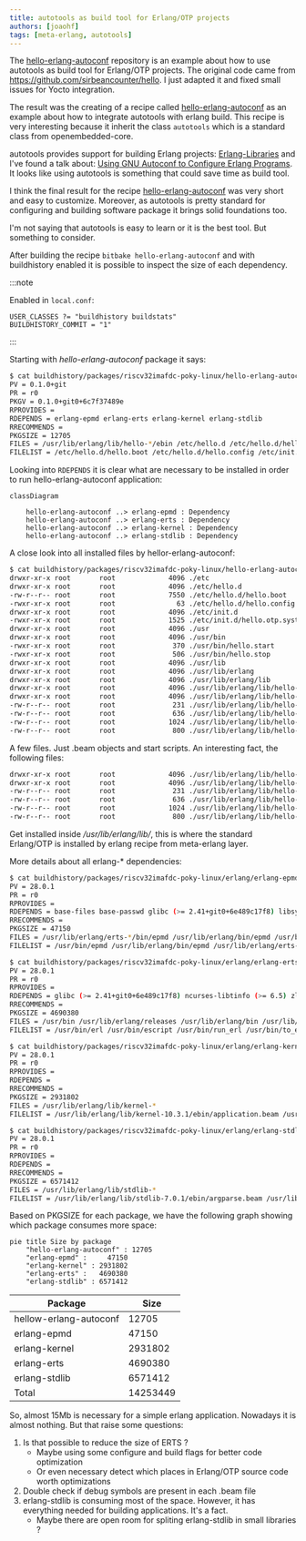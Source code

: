 ```yaml
---
title: autotools as build tool for Erlang/OTP projects
authors: [joaohf]
tags: [meta-erlang, autotools]
---
```


The [hello-erlang-autoconf](https://github.com/meta-erlang/hello-world/tree/master/hello-erlang-autoconf) repository is an example about how to use autotools as build tool for Erlang/OTP projects. The original code came from https://github.com/sirbeancounter/hello. I just adapted it and fixed small issues for Yocto integration.

<!-- truncate -->

The result was the creating of a recipe called [hello-erlang-autoconf](https://github.com/meta-erlang/meta-erlang/blob/master/recipes-examples/hello-erlang-autoconf/hello-erlang-autoconf_0.1.0.bb) as an example about how to integrate autotools with erlang build. This recipe is very interesting because it inherit the class `autotools` which is a standard class from openembedded-core.

autotools provides support for building Erlang projects: [Erlang-Libraries](https://www.gnu.org/software/autoconf/manual/autoconf-2.72/html_node/Erlang-Libraries.html) and I've found a talk
about: [Using GNU Autoconf to Configure Erlang Programs](https://erlang.org/euc/06/proceedings/1430Lenglet.ppt). It looks like using autotools is something that could save time as build tool.

I think the final result for the recipe [hello-erlang-autoconf](https://github.com/meta-erlang/meta-erlang/blob/master/recipes-examples/hello-erlang-autoconf/hello-erlang-autoconf_0.1.0.bb) was very short and easy to customize. Moreover, as autotools is pretty standard for configuring and building software package it brings solid foundations too.

I'm not saying that autotools is easy to learn or it is the best tool. But something to consider.

After building the recipe `bitbake hello-erlang-autoconf` and with buildhistory enabled it is possible to inspect the size of each dependency.

:::note

Enabled in `local.conf`:

```
USER_CLASSES ?= "buildhistory buildstats"
BUILDHISTORY_COMMIT = "1"
```

:::

Starting with _hello-erlang-autoconf_ package it says:

```bash
$ cat buildhistory/packages/riscv32imafdc-poky-linux/hello-erlang-autoconf/hello-erlang-autoconf/latest 
PV = 0.1.0+git
PR = r0
PKGV = 0.1.0+git0+6c7f37489e
RPROVIDES = 
RDEPENDS = erlang-epmd erlang-erts erlang-kernel erlang-stdlib
RRECOMMENDS = 
PKGSIZE = 12705
FILES = /usr/lib/erlang/lib/hello-*/ebin /etc/hello.d /etc/hello.d/hello.boot /etc/init.d/hello.otp.system /usr/bin/hello.start /usr/bin/hello.stop
FILELIST = /etc/hello.d/hello.boot /etc/hello.d/hello.config /etc/init.d/hello.otp.system /usr/bin/hello.start /usr/bin/hello.stop /usr/lib/erlang/lib/hello-6c7f374/ebin/hello.app /usr/lib/erlang/lib/hello-6c7f374/ebin/hello.beam /usr/lib/erlang/lib/hello-6c7f374/ebin/hello_app.beam /usr/lib/erlang/lib/hello-6c7f374/ebin/hello_sup.beam
```

Looking into `RDEPENDS` it is clear what are necessary to be installed in order to run hello-erlang-autoconf application:

```mermaid
classDiagram
    
    hello-erlang-autoconf ..> erlang-epmd : Dependency
    hello-erlang-autoconf ..> erlang-erts : Dependency
    hello-erlang-autoconf ..> erlang-kernel : Dependency
    hello-erlang-autoconf ..> erlang-stdlib : Dependency
```

A close look into all installed files by hellor-erlang-autoconf:

```bash
$ cat buildhistory/packages/riscv32imafdc-poky-linux/hello-erlang-autoconf/hello-erlang-autoconf/files-in-package.txt 
drwxr-xr-x root       root             4096 ./etc
drwxr-xr-x root       root             4096 ./etc/hello.d
-rw-r--r-- root       root             7550 ./etc/hello.d/hello.boot
-rwxr-xr-x root       root               63 ./etc/hello.d/hello.config
drwxr-xr-x root       root             4096 ./etc/init.d
-rwxr-xr-x root       root             1525 ./etc/init.d/hello.otp.system
drwxr-xr-x root       root             4096 ./usr
drwxr-xr-x root       root             4096 ./usr/bin
-rwxr-xr-x root       root              370 ./usr/bin/hello.start
-rwxr-xr-x root       root              506 ./usr/bin/hello.stop
drwxr-xr-x root       root             4096 ./usr/lib
drwxr-xr-x root       root             4096 ./usr/lib/erlang
drwxr-xr-x root       root             4096 ./usr/lib/erlang/lib
drwxr-xr-x root       root             4096 ./usr/lib/erlang/lib/hello-6c7f374
drwxr-xr-x root       root             4096 ./usr/lib/erlang/lib/hello-6c7f374/ebin
-rw-r--r-- root       root              231 ./usr/lib/erlang/lib/hello-6c7f374/ebin/hello.app
-rw-r--r-- root       root              636 ./usr/lib/erlang/lib/hello-6c7f374/ebin/hello_app.beam
-rw-r--r-- root       root             1024 ./usr/lib/erlang/lib/hello-6c7f374/ebin/hello.beam
-rw-r--r-- root       root              800 ./usr/lib/erlang/lib/hello-6c7f374/ebin/hello_sup.beam
```

A few files. Just .beam objects and start scripts. An interesting fact, the following files:

```bash
drwxr-xr-x root       root             4096 ./usr/lib/erlang/lib/hello-6c7f374
drwxr-xr-x root       root             4096 ./usr/lib/erlang/lib/hello-6c7f374/ebin
-rw-r--r-- root       root              231 ./usr/lib/erlang/lib/hello-6c7f374/ebin/hello.app
-rw-r--r-- root       root              636 ./usr/lib/erlang/lib/hello-6c7f374/ebin/hello_app.beam
-rw-r--r-- root       root             1024 ./usr/lib/erlang/lib/hello-6c7f374/ebin/hello.beam
-rw-r--r-- root       root              800 ./usr/lib/erlang/lib/hello-6c7f374/ebin/hello_sup.beam
```

Get installed inside _/usr/lib/erlang/lib/_, this is where the standard Erlang/OTP is installed by erlang recipe from meta-erlang layer.

More details about all erlang-* dependencies:

```bash
$ cat buildhistory/packages/riscv32imafdc-poky-linux/erlang/erlang-epmd/latest
PV = 28.0.1
PR = r0
RPROVIDES = 
RDEPENDS = base-files base-passwd glibc (>= 2.41+git0+6e489c17f8) libsystemd (>= 257.6) shadow
RRECOMMENDS = 
PKGSIZE = 47150
FILES = /usr/lib/erlang/erts-*/bin/epmd /usr/lib/erlang/bin/epmd /usr/bin/epmd /usr/lib/systemd/system/epmd.service /usr/lib/systemd/system/epmd.socket /etc/init.d /usr/lib/systemd/system-preset/98-erlang-epmd.preset /usr/lib/systemd/system/epmd.service /usr/lib/systemd/system/epmd.socket
FILELIST = /usr/bin/epmd /usr/lib/erlang/bin/epmd /usr/lib/erlang/erts-16.0.1/bin/epmd /usr/lib/systemd/system-preset/98-erlang-epmd.preset /usr/lib/systemd/system/epmd.service /usr/lib/systemd/system/epmd.socket
```

```bash
$ cat buildhistory/packages/riscv32imafdc-poky-linux/erlang/erlang-erts/latest 
PV = 28.0.1
PR = r0
RPROVIDES = 
RDEPENDS = glibc (>= 2.41+git0+6e489c17f8) ncurses-libtinfo (>= 6.5) zlib (>= 1.3.1)
RRECOMMENDS = 
PKGSIZE = 4690380
FILES = /usr/bin /usr/lib/erlang/releases /usr/lib/erlang/bin /usr/lib/erlang/erts-*/bin /usr/lib/erlang/lib/erts-*/ebin
FILELIST = /usr/bin/erl /usr/bin/escript /usr/bin/run_erl /usr/bin/to_erl /usr/lib/erlang/bin/erl /usr/lib/erlang/bin/erl_call /usr/lib/erlang/bin/escript /usr/lib/erlang/bin/no_dot_erlang.boot /usr/lib/erlang/bin/run_erl /usr/lib/erlang/bin/start /usr/lib/erlang/bin/start.boot /usr/lib/erlang/bin/start.script /usr/lib/erlang/bin/start_clean.boot /usr/lib/erlang/bin/start_erl /usr/lib/erlang/bin/start_sasl.boot /usr/lib/erlang/bin/to_erl /usr/lib/erlang/erts-16.0.1/bin/beam.smp /usr/lib/erlang/erts-16.0.1/bin/dyn_erl /usr/lib/erlang/erts-16.0.1/bin/erl /usr/lib/erlang/erts-16.0.1/bin/erl.src /usr/lib/erlang/erts-16.0.1/bin/erl_call /usr/lib/erlang/erts-16.0.1/bin/erl_child_setup /usr/lib/erlang/erts-16.0.1/bin/erlexec /usr/lib/erlang/erts-16.0.1/bin/escript /usr/lib/erlang/erts-16.0.1/bin/heart /usr/lib/erlang/erts-16.0.1/bin/inet_gethost /usr/lib/erlang/erts-16.0.1/bin/run_erl /usr/lib/erlang/erts-16.0.1/bin/start /usr/lib/erlang/erts-16.0.1/bin/start.src /usr/lib/erlang/erts-16.0.1/bin/start_erl.src /usr/lib/erlang/erts-16.0.1/bin/to_erl /usr/lib/erlang/releases/28/OTP_VERSION /usr/lib/erlang/releases/28/installed_application_versions /usr/lib/erlang/releases/28/no_dot_erlang.boot /usr/lib/erlang/releases/28/no_dot_erlang.rel /usr/lib/erlang/releases/28/no_dot_erlang.script /usr/lib/erlang/releases/28/start.boot /usr/lib/erlang/releases/28/start.script /usr/lib/erlang/releases/28/start_all_example.rel /usr/lib/erlang/releases/28/start_clean.boot /usr/lib/erlang/releases/28/start_clean.rel /usr/lib/erlang/releases/28/start_clean.script /usr/lib/erlang/releases/28/start_sasl.boot /usr/lib/erlang/releases/28/start_sasl.rel /usr/lib/erlang/releases/28/start_sasl.script /usr/lib/erlang/releases/RELEASES /usr/lib/erlang/releases/RELEASES.src /usr/lib/erlang/releases/start_erl.data
```

```bash
$ cat buildhistory/packages/riscv32imafdc-poky-linux/erlang/erlang-kernel/latest 
PV = 28.0.1
PR = r0
RPROVIDES = 
RDEPENDS = 
RRECOMMENDS = 
PKGSIZE = 2931802
FILES = /usr/lib/erlang/lib/kernel-*
FILELIST = /usr/lib/erlang/lib/kernel-10.3.1/ebin/application.beam /usr/lib/erlang/lib/kernel-10.3.1/ebin/application_controller.beam /usr/lib/erlang/lib/kernel-10.3.1/ebin/application_master.beam /usr/lib/erlang/lib/kernel-10.3.1/ebin/application_starter.beam /usr/lib/erlang/lib/kernel-10.3.1/ebin/auth.beam /usr/lib/erlang/lib/kernel-10.3.1/ebin/code.beam /usr/lib/erlang/lib/kernel-10.3.1/ebin/code_server.beam /usr/lib/erlang/lib/kernel-10.3.1/ebin/disk_log.beam /usr/lib/erlang/lib/kernel-10.3.1/ebin/disk_log_1.beam /usr/lib/erlang/lib/kernel-10.3.1/ebin/disk_log_server.beam /usr/lib/erlang/lib/kernel-10.3.1/ebin/disk_log_sup.beam /usr/lib/erlang/lib/kernel-10.3.1/ebin/dist_ac.beam /usr/lib/erlang/lib/kernel-10.3.1/ebin/dist_util.beam /usr/lib/erlang/lib/kernel-10.3.1/ebin/erl_boot_server.beam /usr/lib/erlang/lib/kernel-10.3.1/ebin/erl_compile_server.beam /usr/lib/erlang/lib/kernel-10.3.1/ebin/erl_ddll.beam /usr/lib/erlang/lib/kernel-10.3.1/ebin/erl_debugger.beam /usr/lib/erlang/lib/kernel-10.3.1/ebin/erl_distribution.beam /usr/lib/erlang/lib/kernel-10.3.1/ebin/erl_epmd.beam /usr/lib/erlang/lib/kernel-10.3.1/ebin/erl_erts_errors.beam /usr/lib/erlang/lib/kernel-10.3.1/ebin/erl_kernel_errors.beam /usr/lib/erlang/lib/kernel-10.3.1/ebin/erl_reply.beam /usr/lib/erlang/lib/kernel-10.3.1/ebin/erl_signal_handler.beam /usr/lib/erlang/lib/kernel-10.3.1/ebin/erpc.beam /usr/lib/erlang/lib/kernel-10.3.1/ebin/error_handler.beam /usr/lib/erlang/lib/kernel-10.3.1/ebin/error_logger.beam /usr/lib/erlang/lib/kernel-10.3.1/ebin/erts_debug.beam /usr/lib/erlang/lib/kernel-10.3.1/ebin/file.beam /usr/lib/erlang/lib/kernel-10.3.1/ebin/file_io_server.beam /usr/lib/erlang/lib/kernel-10.3.1/ebin/file_server.beam /usr/lib/erlang/lib/kernel-10.3.1/ebin/gen_sctp.beam /usr/lib/erlang/lib/kernel-10.3.1/ebin/gen_tcp.beam /usr/lib/erlang/lib/kernel-10.3.1/ebin/gen_tcp_socket.beam /usr/lib/erlang/lib/kernel-10.3.1/ebin/gen_udp.beam /usr/lib/erlang/lib/kernel-10.3.1/ebin/gen_udp_socket.beam /usr/lib/erlang/lib/kernel-10.3.1/ebin/global.beam /usr/lib/erlang/lib/kernel-10.3.1/ebin/global_group.beam /usr/lib/erlang/lib/kernel-10.3.1/ebin/global_search.beam /usr/lib/erlang/lib/kernel-10.3.1/ebin/group.beam /usr/lib/erlang/lib/kernel-10.3.1/ebin/group_history.beam /usr/lib/erlang/lib/kernel-10.3.1/ebin/heart.beam /usr/lib/erlang/lib/kernel-10.3.1/ebin/inet.beam /usr/lib/erlang/lib/kernel-10.3.1/ebin/inet6_sctp.beam /usr/lib/erlang/lib/kernel-10.3.1/ebin/inet6_tcp.beam /usr/lib/erlang/lib/kernel-10.3.1/ebin/inet6_tcp_dist.beam /usr/lib/erlang/lib/kernel-10.3.1/ebin/inet6_udp.beam /usr/lib/erlang/lib/kernel-10.3.1/ebin/inet_config.beam /usr/lib/erlang/lib/kernel-10.3.1/ebin/inet_db.beam /usr/lib/erlang/lib/kernel-10.3.1/ebin/inet_dns.beam /usr/lib/erlang/lib/kernel-10.3.1/ebin/inet_dns_tsig.beam /usr/lib/erlang/lib/kernel-10.3.1/ebin/inet_epmd_dist.beam /usr/lib/erlang/lib/kernel-10.3.1/ebin/inet_epmd_socket.beam /usr/lib/erlang/lib/kernel-10.3.1/ebin/inet_gethost_native.beam /usr/lib/erlang/lib/kernel-10.3.1/ebin/inet_hosts.beam /usr/lib/erlang/lib/kernel-10.3.1/ebin/inet_parse.beam /usr/lib/erlang/lib/kernel-10.3.1/ebin/inet_res.beam /usr/lib/erlang/lib/kernel-10.3.1/ebin/inet_sctp.beam /usr/lib/erlang/lib/kernel-10.3.1/ebin/inet_tcp.beam /usr/lib/erlang/lib/kernel-10.3.1/ebin/inet_tcp_dist.beam /usr/lib/erlang/lib/kernel-10.3.1/ebin/inet_udp.beam /usr/lib/erlang/lib/kernel-10.3.1/ebin/kernel.app /usr/lib/erlang/lib/kernel-10.3.1/ebin/kernel.appup /usr/lib/erlang/lib/kernel-10.3.1/ebin/kernel.beam /usr/lib/erlang/lib/kernel-10.3.1/ebin/kernel_config.beam /usr/lib/erlang/lib/kernel-10.3.1/ebin/kernel_refc.beam /usr/lib/erlang/lib/kernel-10.3.1/ebin/local_tcp.beam /usr/lib/erlang/lib/kernel-10.3.1/ebin/local_udp.beam /usr/lib/erlang/lib/kernel-10.3.1/ebin/logger.beam /usr/lib/erlang/lib/kernel-10.3.1/ebin/logger_backend.beam /usr/lib/erlang/lib/kernel-10.3.1/ebin/logger_config.beam /usr/lib/erlang/lib/kernel-10.3.1/ebin/logger_disk_log_h.beam /usr/lib/erlang/lib/kernel-10.3.1/ebin/logger_filters.beam /usr/lib/erlang/lib/kernel-10.3.1/ebin/logger_formatter.beam /usr/lib/erlang/lib/kernel-10.3.1/ebin/logger_h_common.beam /usr/lib/erlang/lib/kernel-10.3.1/ebin/logger_handler.beam /usr/lib/erlang/lib/kernel-10.3.1/ebin/logger_handler_watcher.beam /usr/lib/erlang/lib/kernel-10.3.1/ebin/logger_olp.beam /usr/lib/erlang/lib/kernel-10.3.1/ebin/logger_proxy.beam /usr/lib/erlang/lib/kernel-10.3.1/ebin/logger_server.beam /usr/lib/erlang/lib/kernel-10.3.1/ebin/logger_simple_h.beam /usr/lib/erlang/lib/kernel-10.3.1/ebin/logger_std_h.beam /usr/lib/erlang/lib/kernel-10.3.1/ebin/logger_sup.beam /usr/lib/erlang/lib/kernel-10.3.1/ebin/net.beam /usr/lib/erlang/lib/kernel-10.3.1/ebin/net_adm.beam /usr/lib/erlang/lib/kernel-10.3.1/ebin/net_kernel.beam /usr/lib/erlang/lib/kernel-10.3.1/ebin/os.beam /usr/lib/erlang/lib/kernel-10.3.1/ebin/pg.beam /usr/lib/erlang/lib/kernel-10.3.1/ebin/pg2.beam /usr/lib/erlang/lib/kernel-10.3.1/ebin/prim_tty.beam /usr/lib/erlang/lib/kernel-10.3.1/ebin/prim_tty_sighandler.beam /usr/lib/erlang/lib/kernel-10.3.1/ebin/ram_file.beam /usr/lib/erlang/lib/kernel-10.3.1/ebin/raw_file_io.beam /usr/lib/erlang/lib/kernel-10.3.1/ebin/raw_file_io_compressed.beam /usr/lib/erlang/lib/kernel-10.3.1/ebin/raw_file_io_deflate.beam /usr/lib/erlang/lib/kernel-10.3.1/ebin/raw_file_io_delayed.beam /usr/lib/erlang/lib/kernel-10.3.1/ebin/raw_file_io_inflate.beam /usr/lib/erlang/lib/kernel-10.3.1/ebin/raw_file_io_list.beam /usr/lib/erlang/lib/kernel-10.3.1/ebin/rpc.beam /usr/lib/erlang/lib/kernel-10.3.1/ebin/seq_trace.beam /usr/lib/erlang/lib/kernel-10.3.1/ebin/socket.beam /usr/lib/erlang/lib/kernel-10.3.1/ebin/standard_error.beam /usr/lib/erlang/lib/kernel-10.3.1/ebin/trace.beam /usr/lib/erlang/lib/kernel-10.3.1/ebin/user_drv.beam /usr/lib/erlang/lib/kernel-10.3.1/ebin/user_sup.beam /usr/lib/erlang/lib/kernel-10.3.1/ebin/wrap_log_reader.beam
```

```bash
$ cat buildhistory/packages/riscv32imafdc-poky-linux/erlang/erlang-stdlib/latest 
PV = 28.0.1
PR = r0
RPROVIDES = 
RDEPENDS = 
RRECOMMENDS = 
PKGSIZE = 6571412
FILES = /usr/lib/erlang/lib/stdlib-*
FILELIST = /usr/lib/erlang/lib/stdlib-7.0.1/ebin/argparse.beam /usr/lib/erlang/lib/stdlib-7.0.1/ebin/array.beam /usr/lib/erlang/lib/stdlib-7.0.1/ebin/base64.beam /usr/lib/erlang/lib/stdlib-7.0.1/ebin/beam_lib.beam /usr/lib/erlang/lib/stdlib-7.0.1/ebin/binary.beam /usr/lib/erlang/lib/stdlib-7.0.1/ebin/c.beam /usr/lib/erlang/lib/stdlib-7.0.1/ebin/calendar.beam /usr/lib/erlang/lib/stdlib-7.0.1/ebin/dets.beam /usr/lib/erlang/lib/stdlib-7.0.1/ebin/dets_server.beam /usr/lib/erlang/lib/stdlib-7.0.1/ebin/dets_sup.beam /usr/lib/erlang/lib/stdlib-7.0.1/ebin/dets_utils.beam /usr/lib/erlang/lib/stdlib-7.0.1/ebin/dets_v9.beam /usr/lib/erlang/lib/stdlib-7.0.1/ebin/dict.beam /usr/lib/erlang/lib/stdlib-7.0.1/ebin/digraph.beam /usr/lib/erlang/lib/stdlib-7.0.1/ebin/digraph_utils.beam /usr/lib/erlang/lib/stdlib-7.0.1/ebin/edlin.beam /usr/lib/erlang/lib/stdlib-7.0.1/ebin/edlin_context.beam /usr/lib/erlang/lib/stdlib-7.0.1/ebin/edlin_expand.beam /usr/lib/erlang/lib/stdlib-7.0.1/ebin/edlin_key.beam /usr/lib/erlang/lib/stdlib-7.0.1/ebin/edlin_type_suggestion.beam /usr/lib/erlang/lib/stdlib-7.0.1/ebin/epp.beam /usr/lib/erlang/lib/stdlib-7.0.1/ebin/erl_abstract_code.beam /usr/lib/erlang/lib/stdlib-7.0.1/ebin/erl_anno.beam /usr/lib/erlang/lib/stdlib-7.0.1/ebin/erl_bits.beam /usr/lib/erlang/lib/stdlib-7.0.1/ebin/erl_compile.beam /usr/lib/erlang/lib/stdlib-7.0.1/ebin/erl_error.beam /usr/lib/erlang/lib/stdlib-7.0.1/ebin/erl_eval.beam /usr/lib/erlang/lib/stdlib-7.0.1/ebin/erl_expand_records.beam /usr/lib/erlang/lib/stdlib-7.0.1/ebin/erl_features.beam /usr/lib/erlang/lib/stdlib-7.0.1/ebin/erl_internal.beam /usr/lib/erlang/lib/stdlib-7.0.1/ebin/erl_lint.beam /usr/lib/erlang/lib/stdlib-7.0.1/ebin/erl_parse.beam /usr/lib/erlang/lib/stdlib-7.0.1/ebin/erl_posix_msg.beam /usr/lib/erlang/lib/stdlib-7.0.1/ebin/erl_pp.beam /usr/lib/erlang/lib/stdlib-7.0.1/ebin/erl_scan.beam /usr/lib/erlang/lib/stdlib-7.0.1/ebin/erl_stdlib_errors.beam /usr/lib/erlang/lib/stdlib-7.0.1/ebin/erl_tar.beam /usr/lib/erlang/lib/stdlib-7.0.1/ebin/error_logger_file_h.beam /usr/lib/erlang/lib/stdlib-7.0.1/ebin/error_logger_tty_h.beam /usr/lib/erlang/lib/stdlib-7.0.1/ebin/escript.beam /usr/lib/erlang/lib/stdlib-7.0.1/ebin/ets.beam /usr/lib/erlang/lib/stdlib-7.0.1/ebin/eval_bits.beam /usr/lib/erlang/lib/stdlib-7.0.1/ebin/file_sorter.beam /usr/lib/erlang/lib/stdlib-7.0.1/ebin/filelib.beam /usr/lib/erlang/lib/stdlib-7.0.1/ebin/filename.beam /usr/lib/erlang/lib/stdlib-7.0.1/ebin/gb_sets.beam /usr/lib/erlang/lib/stdlib-7.0.1/ebin/gb_trees.beam /usr/lib/erlang/lib/stdlib-7.0.1/ebin/gen.beam /usr/lib/erlang/lib/stdlib-7.0.1/ebin/gen_event.beam /usr/lib/erlang/lib/stdlib-7.0.1/ebin/gen_fsm.beam /usr/lib/erlang/lib/stdlib-7.0.1/ebin/gen_server.beam /usr/lib/erlang/lib/stdlib-7.0.1/ebin/gen_statem.beam /usr/lib/erlang/lib/stdlib-7.0.1/ebin/io.beam /usr/lib/erlang/lib/stdlib-7.0.1/ebin/io_lib.beam /usr/lib/erlang/lib/stdlib-7.0.1/ebin/io_lib_format.beam /usr/lib/erlang/lib/stdlib-7.0.1/ebin/io_lib_fread.beam /usr/lib/erlang/lib/stdlib-7.0.1/ebin/io_lib_pretty.beam /usr/lib/erlang/lib/stdlib-7.0.1/ebin/json.beam /usr/lib/erlang/lib/stdlib-7.0.1/ebin/lists.beam /usr/lib/erlang/lib/stdlib-7.0.1/ebin/log_mf_h.beam /usr/lib/erlang/lib/stdlib-7.0.1/ebin/maps.beam /usr/lib/erlang/lib/stdlib-7.0.1/ebin/math.beam /usr/lib/erlang/lib/stdlib-7.0.1/ebin/ms_transform.beam /usr/lib/erlang/lib/stdlib-7.0.1/ebin/orddict.beam /usr/lib/erlang/lib/stdlib-7.0.1/ebin/ordsets.beam /usr/lib/erlang/lib/stdlib-7.0.1/ebin/otp_internal.beam /usr/lib/erlang/lib/stdlib-7.0.1/ebin/peer.beam /usr/lib/erlang/lib/stdlib-7.0.1/ebin/pool.beam /usr/lib/erlang/lib/stdlib-7.0.1/ebin/proc_lib.beam /usr/lib/erlang/lib/stdlib-7.0.1/ebin/proplists.beam /usr/lib/erlang/lib/stdlib-7.0.1/ebin/qlc.beam /usr/lib/erlang/lib/stdlib-7.0.1/ebin/qlc_pt.beam /usr/lib/erlang/lib/stdlib-7.0.1/ebin/queue.beam /usr/lib/erlang/lib/stdlib-7.0.1/ebin/rand.beam /usr/lib/erlang/lib/stdlib-7.0.1/ebin/random.beam /usr/lib/erlang/lib/stdlib-7.0.1/ebin/re.beam /usr/lib/erlang/lib/stdlib-7.0.1/ebin/sets.beam /usr/lib/erlang/lib/stdlib-7.0.1/ebin/shell.beam /usr/lib/erlang/lib/stdlib-7.0.1/ebin/shell_default.beam /usr/lib/erlang/lib/stdlib-7.0.1/ebin/shell_docs.beam /usr/lib/erlang/lib/stdlib-7.0.1/ebin/shell_docs_markdown.beam /usr/lib/erlang/lib/stdlib-7.0.1/ebin/shell_docs_test.beam /usr/lib/erlang/lib/stdlib-7.0.1/ebin/slave.beam /usr/lib/erlang/lib/stdlib-7.0.1/ebin/sofs.beam /usr/lib/erlang/lib/stdlib-7.0.1/ebin/stdlib.app /usr/lib/erlang/lib/stdlib-7.0.1/ebin/stdlib.appup /usr/lib/erlang/lib/stdlib-7.0.1/ebin/string.beam /usr/lib/erlang/lib/stdlib-7.0.1/ebin/supervisor.beam /usr/lib/erlang/lib/stdlib-7.0.1/ebin/supervisor_bridge.beam /usr/lib/erlang/lib/stdlib-7.0.1/ebin/sys.beam /usr/lib/erlang/lib/stdlib-7.0.1/ebin/timer.beam /usr/lib/erlang/lib/stdlib-7.0.1/ebin/unicode.beam /usr/lib/erlang/lib/stdlib-7.0.1/ebin/unicode_util.beam /usr/lib/erlang/lib/stdlib-7.0.1/ebin/uri_string.beam /usr/lib/erlang/lib/stdlib-7.0.1/ebin/win32reg.beam /usr/lib/erlang/lib/stdlib-7.0.1/ebin/zip.beam /usr/lib/erlang/lib/stdlib-7.0.1/ebin/zstd.beam
```

Based on PKGSIZE for each package, we have the following graph showing which package consumes more space:

```mermaid
pie title Size by package
    "hello-erlang-autoconf" : 12705
    "erlang-epmd" :     47150
    "erlang-kernel" : 2931802
    "erlang-erts" :   4690380
    "erlang-stdlib" : 6571412
```

| Package | Size |
| ------- | ---- |
| hellow-erlang-autoconf | 12705 |
| erlang-epmd | 47150 |
| erlang-kernel | 2931802 |
| erlang-erts | 4690380 |
| erlang-stdlib | 6571412 |
| Total | 14253449 | 

So, almost 15Mb is necessary for a simple erlang application. Nowadays it is almost nothing. But that raise some questions:

1. Is that possible to reduce the size of ERTS ?
    - Maybe using some configure and build flags for better code optimization
    - Or even necessary detect which places in Erlang/OTP source code worth optimizations
1. Double check if debug symbols are present in each .beam file
1. erlang-stdlib is consuming most of the space. However, it has everything needed for building applications. It's a fact.
    - Maybe there are open room for spliting erlang-stdlib in small libraries ?
